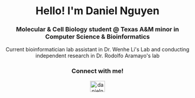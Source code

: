 <h1 align="center">Hello! I'm Daniel Nguyen</h1>
<h3 align="center"> Molecular & Cell Biology student @ Texas A&M minor in Computer Science & Bioinformatics </h3>
<p align="center"> Current bioinformatician lab assistant in Dr. Wenhe Li's Lab and conducting independent research in Dr. Rodolfo Aramayo's lab
<h3 align="center">Connect with me!</h3>
<p align="center">
<a href="https://www.linkedin.com/in/danielnguyentamu/" target="blank"><img align="center" src="https://raw.githubusercontent.com/rahuldkjain/github-profile-readme-generator/master/src/images/icons/Social/linked-in-alt.svg" alt="danielnguyentamu" height="30" width="40" /></a>
</p>
